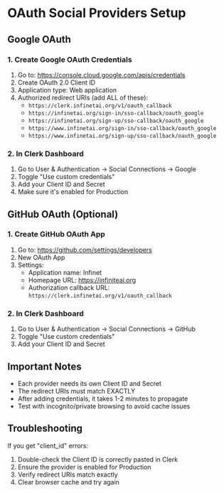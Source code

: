 # OAuth Social Providers Setup

## Google OAuth

### 1. Create Google OAuth Credentials
1. Go to: https://console.cloud.google.com/apis/credentials
2. Create OAuth 2.0 Client ID
3. Application type: Web application
4. Authorized redirect URIs (add ALL of these):
   - `https://clerk.infinetai.org/v1/oauth_callback`
   - `https://infinetai.org/sign-in/sso-callback/oauth_google`
   - `https://infinetai.org/sign-up/sso-callback/oauth_google`
   - `https://www.infinetai.org/sign-in/sso-callback/oauth_google`
   - `https://www.infinetai.org/sign-up/sso-callback/oauth_google`

### 2. In Clerk Dashboard
1. Go to User & Authentication → Social Connections → Google
2. Toggle "Use custom credentials"
3. Add your Client ID and Secret
4. Make sure it's enabled for Production

## GitHub OAuth (Optional)

### 1. Create GitHub OAuth App
1. Go to: https://github.com/settings/developers
2. New OAuth App
3. Settings:
   - Application name: Infinet
   - Homepage URL: https://infiniteai.org
   - Authorization callback URL: `https://clerk.infinetai.org/v1/oauth_callback`

### 2. In Clerk Dashboard
1. Go to User & Authentication → Social Connections → GitHub
2. Toggle "Use custom credentials"
3. Add your Client ID and Secret

## Important Notes

- Each provider needs its own Client ID and Secret
- The redirect URIs must match EXACTLY
- After adding credentials, it takes 1-2 minutes to propagate
- Test with incognito/private browsing to avoid cache issues

## Troubleshooting

If you get "client_id" errors:
1. Double-check the Client ID is correctly pasted in Clerk
2. Ensure the provider is enabled for Production
3. Verify redirect URIs match exactly
4. Clear browser cache and try again